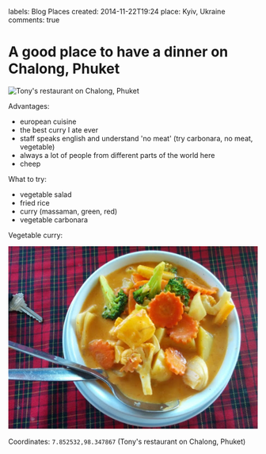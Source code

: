 labels: Blog
        Places
created: 2014-11-22T19:24
place: Kyiv, Ukraine
comments: true

# A good place to have a dinner on Chalong, Phuket

![Tony's restaurant on Chalong, Phuket](phuket_chalong_tony.png)

Advantages:

- european cuisine
- the best curry I ate ever
- staff speaks english and understand 'no meat' (try carbonara, no meat, vegetable)
- always a lot of people from different parts of the world here
- cheep

What to try:

- vegetable salad
- fried rice
- curry (massaman, green, red)
- vegetable carbonara

Vegetable curry:

![Vegetable curry](curry.jpg)

Coordinates: ```7.852532,98.347867``` (Tony's restaurant on Chalong, Phuket)
